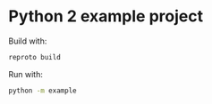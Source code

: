 # Python 2 example project

Build with:

```bash
reproto build
```

Run with:

```bash
python -m example
```
